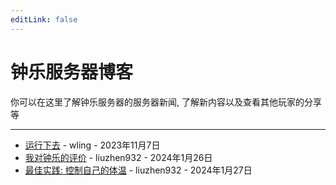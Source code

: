 ```yaml
---
editLink: false
---
```


# 钟乐服务器博客

你可以在这里了解钟乐服务器的服务器新闻, 了解新内容以及查看其他玩家的分享等

---

- [运行下去](run-forever) - wling - 2023年11月7日
- [我对钟乐的评价](server-review) - liuzhen932 - 2024年1月26日
- [最佳实践: 控制自己的体温](best-practice-temperature) - liuzhen932 - 2024年1月27日